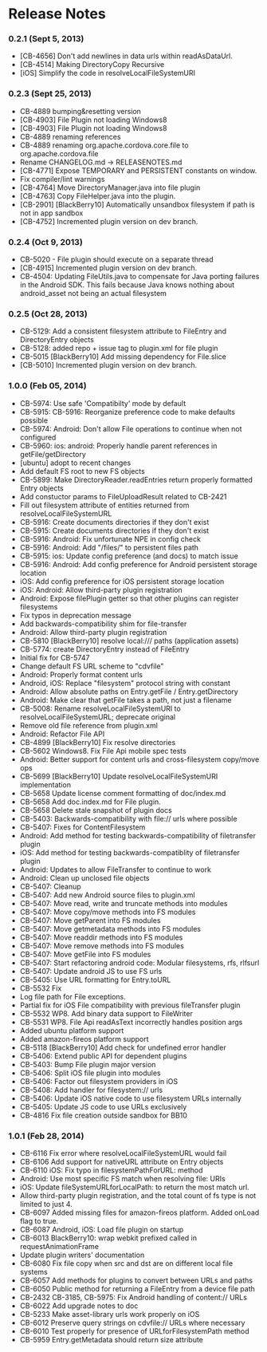 <!--
#
# Licensed to the Apache Software Foundation (ASF) under one
# or more contributor license agreements.  See the NOTICE file
# distributed with this work for additional information
# regarding copyright ownership.  The ASF licenses this file
# to you under the Apache License, Version 2.0 (the
# "License"); you may not use this file except in compliance
# with the License.  You may obtain a copy of the License at
# 
# http://www.apache.org/licenses/LICENSE-2.0
# 
# Unless required by applicable law or agreed to in writing,
# software distributed under the License is distributed on an
# "AS IS" BASIS, WITHOUT WARRANTIES OR CONDITIONS OF ANY
#  KIND, either express or implied.  See the License for the
# specific language governing permissions and limitations
# under the License.
#
-->
# Release Notes

### 0.2.1 (Sept 5, 2013)
* [CB-4656] Don't add newlines in data urls within readAsDataUrl.
* [CB-4514] Making DirectoryCopy Recursive
* [iOS] Simplify the code in resolveLocalFileSystemURI

### 0.2.3 (Sept 25, 2013)
* CB-4889 bumping&resetting version
* [CB-4903] File Plugin not loading Windows8
* [CB-4903] File Plugin not loading Windows8
* CB-4889 renaming references
* CB-4889 renaming org.apache.cordova.core.file to org.apache.cordova.file
* Rename CHANGELOG.md -> RELEASENOTES.md
* [CB-4771] Expose TEMPORARY and PERSISTENT constants on window.
* Fix compiler/lint warnings
* [CB-4764] Move DirectoryManager.java into file plugin
* [CB-4763] Copy FileHelper.java into the plugin.
* [CB-2901] [BlackBerry10] Automatically unsandbox filesystem if path is not in app sandbox
* [CB-4752] Incremented plugin version on dev branch.

### 0.2.4 (Oct 9, 2013)
* CB-5020 - File plugin should execute on a separate thread
* [CB-4915] Incremented plugin version on dev branch.
* CB-4504: Updating FileUtils.java to compensate for Java porting failures in the Android SDK. This fails because Java knows nothing about android_asset not being an actual filesystem

 ### 0.2.5 (Oct 28, 2013)
* CB-5129: Add a consistent filesystem attribute to FileEntry and DirectoryEntry objects
* CB-5128: added repo + issue tag to plugin.xml for file plugin
* CB-5015 [BlackBerry10] Add missing dependency for File.slice
* [CB-5010] Incremented plugin version on dev branch.

### 1.0.0 (Feb 05, 2014)
* CB-5974: Use safe 'Compatibilty' mode by default
* CB-5915: CB-5916: Reorganize preference code to make defaults possible
* CB-5974: Android: Don't allow File operations to continue when not configured
* CB-5960: ios: android: Properly handle parent references in getFile/getDirectory
* [ubuntu] adopt to recent changes
* Add default FS root to new FS objects
* CB-5899: Make DirectoryReader.readEntries return properly formatted Entry objects
* Add constuctor params to FileUploadResult related to CB-2421
* Fill out filesystem attribute of entities returned from resolveLocalFileSystemURL
* CB-5916: Create documents directories if they don't exist
* CB-5915: Create documents directories if they don't exist
* CB-5916: Android: Fix unfortunate NPE in config check
* CB-5916: Android: Add "/files/" to persistent files path
* CB-5915: ios: Update config preference (and docs) to match issue
* CB-5916: Android: Add config preference for Android persistent storage location
* iOS: Add config preference for iOS persistent storage location
* iOS: Android: Allow third-party plugin registration
* Android: Expose filePlugin getter so that other plugins can register filesystems
* Fix typos in deprecation message
* Add backwards-compatibility shim for file-transfer
* Android: Allow third-party plugin registration
* CB-5810 [BlackBerry10] resolve local:/// paths (application assets)
* CB-5774: create DirectoryEntry instead of FileEntry
* Initial fix for CB-5747
* Change default FS URL scheme to "cdvfile"
* Android: Properly format content urls
* Android, iOS: Replace "filesystem" protocol string with constant
* Android: Allow absolute paths on Entry.getFile / Entry.getDirectory
* Android: Make clear that getFile takes a path, not just a filename
* CB-5008: Rename resolveLocalFileSystemURI to resolveLocalFileSystemURL; deprecate original
* Remove old file reference from plugin.xml
* Android: Refactor File API
* CB-4899 [BlackBerry10] Fix resolve directories
* CB-5602 Windows8. Fix File Api mobile spec tests
* Android: Better support for content urls and cross-filesystem copy/move ops
* CB-5699 [BlackBerry10] Update resolveLocalFileSystemURI implementation
* CB-5658 Update license comment formatting of doc/index.md
* CB-5658 Add doc.index.md for File plugin.
* CB-5658 Delete stale snapshot of plugin docs
* CB-5403: Backwards-compatibility with file:// urls where possible
* CB-5407: Fixes for ContentFilesystem
* Android: Add method for testing backwards-compatibility of filetransfer plugin
* iOS: Add method for testing backwards-compatiblity of filetransfer plugin
* Android: Updates to allow FileTransfer to continue to work
* Android: Clean up unclosed file objects
* CB-5407: Cleanup
* CB-5407: Add new Android source files to plugin.xml
* CB-5407: Move read, write and truncate methods into modules
* CB-5407: Move copy/move methods into FS modules
* CB-5407: Move getParent into FS modules
* CB-5407: Move getmetadata methods into FS modules
* CB-5407: Move readdir methods into FS modules
* CB-5407: Move remove methods into FS modules
* CB-5407: Move getFile into FS modules
* CB-5407: Start refactoring android code: Modular filesystems, rfs, rlfsurl
* CB-5407: Update android JS to use FS urls
* CB-5405: Use URL formatting for Entry.toURL
* CB-5532 Fix
* Log file path for File exceptions.
* Partial fix for iOS File compatibility with previous fileTransfer plugin
* CB-5532 WP8. Add binary data support to FileWriter
* CB-5531 WP8. File Api readAsText incorrectly handles position args
* Added ubuntu platform support
* Added amazon-fireos platform support
* CB-5118 [BlackBerry10] Add check for undefined error handler
* CB-5406: Extend public API for dependent plugins
* CB-5403: Bump File plugin major version
* CB-5406: Split iOS file plugin into modules
* CB-5406: Factor out filesystem providers in iOS
* CB-5408: Add handler for filesystem:// urls
* CB-5406: Update iOS native code to use filesystem URLs internally
* CB-5405: Update JS code to use URLs exclusively
* CB-4816 Fix file creation outside sandbox for BB10

### 1.0.1 (Feb 28, 2014)
* CB-6116 Fix error where resolveLocalFileSystemURL would fail
* CB-6106 Add support for nativeURL attribute on Entry objects
* CB-6110 iOS: Fix typo in filesystemPathForURL: method
* Android: Use most specific FS match when resolving file: URIs
* iOS: Update fileSystemURLforLocalPath: to return the most match url.
* Allow third-party plugin registration, and the total count of fs type is not limited to just 4.
* CB-6097 Added missing files for amazon-fireos platform. Added onLoad flag to true.
* CB-6087 Android, iOS: Load file plugin on startup
* CB-6013 BlackBerry10: wrap webkit prefixed called in requestAnimationFrame
* Update plugin writers' documentation
* CB-6080 Fix file copy when src and dst are on different local file systems
* CB-6057 Add methods for plugins to convert between URLs and paths
* CB-6050 Public method for returning a FileEntry from a device file path
* CB-2432 CB-3185, CB-5975: Fix Android handling of content:// URLs
* CB-6022 Add upgrade notes to doc
* CB-5233 Make asset-library urls work properly on iOS
* CB-6012 Preserve query strings on cdvfile:// URLs where necessary
* CB-6010 Test properly for presence of URLforFilesystemPath method
* CB-5959 Entry.getMetadata should return size attribute
